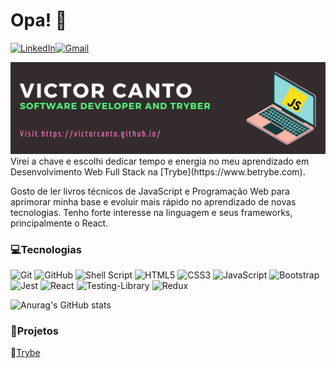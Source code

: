# Opa! 👋

<a href="https://www.linkedin.com/in/vscanto/"><img alt="LinkedIn" src="https://img.shields.io/badge/linkedin-%230077B5.svg?style=for-the-badge&logo=linkedin&logoColor=white"/></a><a href="mailto:iamvictorcanto@gmail.com"><img alt="Gmail" src="https://img.shields.io/badge/Gmail-D14836?style=for-the-badge&logo=gmail&logoColor=white" /></a>


<img src="./images/capa-01.png" alt="capa"/>
Virei a chave e escolhi dedicar tempo e energia no meu aprendizado em Desenvolvimento Web Full Stack na [Trybe](https://www.betrybe.com).

Gosto de ler livros técnicos de JavaScript e Programação Web para aprimorar minha base e evoluir mais rápido no aprendizado de novas tecnologias. Tenho forte interesse na linguagem e seus frameworks, principalmente o React.

### 💻Tecnologias

<div display="flex">
  <img alt="Git" src="https://img.shields.io/badge/git-%23F05033.svg?style=for-the-badge&logo=git&logoColor=white"/>
  <img alt="GitHub" src="https://img.shields.io/badge/github-%23121011.svg?style=for-the-badge&logo=github&logoColor=white"/>
  <img alt="Shell Script" src="https://img.shields.io/badge/shell_script-%23121011.svg?style=for-the-badge&logo=gnu-bash&logoColor=white"/>
  <img alt="HTML5" src="https://img.shields.io/badge/html5-%23E34F26.svg?style=for-the-badge&logo=html5&logoColor=white"/>
  <img alt="CSS3" src="https://img.shields.io/badge/css3-%231572B6.svg?style=for-the-badge&logo=css3&logoColor=white"/>
  <img alt="JavaScript" src="https://img.shields.io/badge/javascript-%23323330.svg?style=for-the-badge&logo=javascript&logoColor=%23F7DF1E"/>
  <img alt="Bootstrap" src="https://img.shields.io/badge/bootstrap-%23563D7C.svg?style=for-the-badge&logo=bootstrap&logoColor=white"/>
  <img alt="Jest" src="https://img.shields.io/badge/-jest-%23C21325?style=for-the-badge&logo=jest&logoColor=white"/>
  <img alt="React" src="https://img.shields.io/badge/react-%2320232a.svg?style=for-the-badge&logo=react&logoColor=%2361DAFB"/>
  <img alt="Testing-Library" src="https://img.shields.io/badge/-TestingLibrary-%23E33332?style=for-the-badge&logo=testing-library&logoColor=white"/>
  <img alt="Redux" src="https://img.shields.io/badge/redux-%23593d88.svg?style=for-the-badge&logo=redux&logoColor=white"/>
</div>

![Anurag's GitHub stats](https://github-readme-stats.vercel.app/api?username=victorcanto&theme=gotham&show_icons=true)


### 🚀Projetos

📁[Trybe](https://github.com/victorcanto/trybe-projects)
